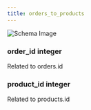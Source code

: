 ```yaml
---
title: orders_to_products
---
```



![Schema Image](/img/schema/orders_to_products.svg)

### order_id integer
Related to orders.id

### product_id integer
Related to products.id

